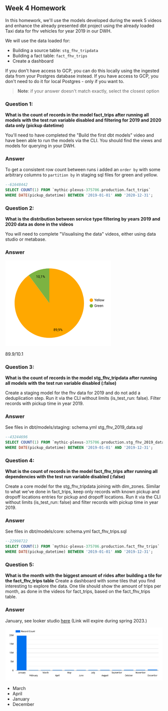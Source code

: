 ## Week 4 Homework 

In this homework, we'll use the models developed during the week 5 videos and enhance the already presented dbt project using the already loaded Taxi data for fhv vehicles for year 2019 in our DWH.

We will use the data loaded for:

* Building a source table: `stg_fhv_tripdata`
* Building a fact table: `fact_fhv_trips`
* Create a dashboard 

If you don't have access to GCP, you can do this locally using the ingested data from your Postgres database
instead. If you have access to GCP, you don't need to do it for local Postgres -
only if you want to.

> **Note**: if your answer doesn't match exactly, select the closest option

### Question 1:

**What is the count of records in the model fact_trips after running all models with the test run variable disabled and filtering for 2019 and 2020 data only (pickup datetime)** 

You'll need to have completed the "Build the first dbt models" video and have been able to run the models via the CLI. 
You should find the views and models for querying in your DWH.

### Answer
To get a consistent row count between runs i added an `order by` with some arbitrary columns to `partition by` in staging sql files for green and yellow.

```sql
--61648442
SELECT COUNT(1) FROM `mythic-plexus-375706.production.fact_trips`
WHERE DATE(pickup_datetime) BETWEEN '2019-01-01' AND '2020-12-31';
```

### Question 2: 

**What is the distribution between service type filtering by years 2019 and 2020 data as done in the videos**

You will need to complete "Visualising the data" videos, either using data studio or metabase. 

### Answer

![distribution](q2.png)

89.9/10.1

### Question 3:

**What is the count of records in the model stg_fhv_tripdata after running all models with the test run variable disabled (:false)**  

Create a staging model for the fhv data for 2019 and do not add a deduplication step. Run it via the CLI without limits (is_test_run: false).
Filter records with pickup time in year 2019.

### Answer
See files in dbt/models/staging:
schema.yml
stg_fhv_2019_data.sql

```sql
--43244696
SELECT COUNT(1) FROM `mythic-plexus-375706.production.stg_fhv_2019_data`
WHERE DATE(pickup_datetime) BETWEEN '2019-01-01' AND '2019-12-31';
```

### Question 4:

**What is the count of records in the model fact_fhv_trips after running all dependencies with the test run variable disabled (:false)**  

Create a core model for the stg_fhv_tripdata joining with dim_zones.
Similar to what we've done in fact_trips, keep only records with known pickup and dropoff locations entries for pickup and dropoff locations. 
Run it via the CLI without limits (is_test_run: false) and filter records with pickup time in year 2019.

### Answer
See files in dbt/models/core:
schema.yml
fact_fhv_trips.sql

```sql
--22998722
SELECT COUNT(1) FROM `mythic-plexus-375706.production.fact_fhv_trips`
WHERE DATE(pickup_datetime) BETWEEN '2019-01-01' AND '2019-12-31';
```

### Question 5: 

**What is the month with the biggest amount of rides after building a tile for the fact_fhv_trips table**
Create a dashboard with some tiles that you find interesting to explore the data. One tile should show the amount of trips per month, as done in the videos for fact_trips, based on the fact_fhv_trips table.

### Answer
January, see looker studio [here](https://lookerstudio.google.com/s/pvC8k9BhuYw) (Link will expire during spring 2023.)

![distribution2](q5.png)

- March
- April
- January
- December
